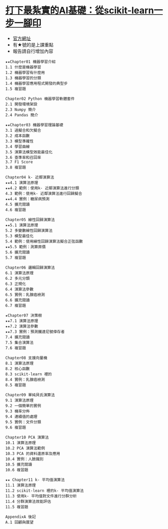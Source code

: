 # [打下最紮實的AI基礎：從scikit-learn一步一腳印](https://www.books.com.tw/products/0010816766?sloc=main)
- [官方網址](http://www.deepstone.com.tw/list/0k021138569711077474?qcat=0J205202539029950624)
- 有★號的是上課重點
- 報告請自行增加內容
```
★★Chapter01 機器學習介紹
1.1 什麼是機器學習
1.2 機器學習有什麼用
1.3 機器學習的分類
1.4 機器學習應用程式開發的典型步
1.5 複習題

Chapter02 Python 機器學習軟體套件
2.1 開發環境架設
2.3 Numpy 簡介
2.4 Pandas 簡介

★★Chapter03 機器學習理論基礎
3.1 過擬合和欠擬合
3.2 成本函數
3.3 模型準確性
3.4 學習曲線
3.5 演算法模型效能最佳化
3.6 查準率和召回率
3.7 F1 Score
3.8 複習題

Chapter04 k- 近鄰演算法
★★4.1 演算法原理
★★4.2 範例：使用k- 近鄰演算法進行分類
4.3 範例：使用k- 近鄰演算法進行回歸擬合
★★4.4 實例：糖尿病預測
4.5 擴充閱讀
4.6 複習題

Chapter05 線性回歸演算法
★★5.1 演算法原理
5.2 多變數線性回歸演算法
5.3 模型最佳化
5.4 範例：使用線性回歸演算法擬合正弦函數
★★5.5 範例：測算房價
5.6 擴充閱讀
5.7 複習題

Chapter06 邏輯回歸演算法
6.1 演算法原理
6.2 多元分類
6.3 正規化
6.4 演算法參數
6.5 實例：乳腺癌檢測
6.6 擴充閱讀
6.7 複習題

★Chapter07 決策樹
★★7.1 演算法原理
★★7.2 演算法參數
★★7.3 實例：預測鐵達尼號倖存者
7.4 擴充閱讀
7.5 集合演算法
7.6 複習題

Chapter08 支援向量機
8.1 演算法原理
8.2 核心函數
8.3 scikit-learn 裡的
8.4 實例：乳腺癌檢測
8.5 複習題

Chapter09 單純貝氏演算法
9.1 演算法原理
9.2 一個簡單的實例
9.3 機率分佈
9.4 連續值的處理
9.5 實例：文件分類
9.6 複習題

Chapter10 PCA 演算法
10.1 演算法原理
10.2 PCA 演算法範例
10.3 PCA 的資料還原率及應用
10.4 實例：人臉識別
10.5 擴充閱讀
10.6 複習題

★★ Chapter11 k- 平均值演算法
11.1 演算法原理
11.2 scikit-learn 裡的k- 平均值演算法
11.3 使用k- 平均值對文件進行分群分析
11.4 分群演算法效能評估
11.5 複習題

AppendixA 後記
A.1 回顧與展望
```
